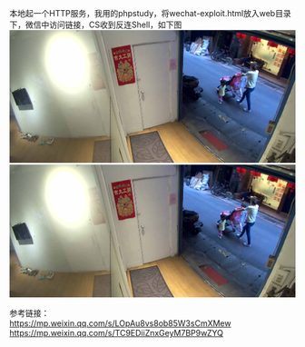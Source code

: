 本地起一个HTTP服务，我用的phpstudy，将wechat-exploit.html放入web目录下，微信中访问链接，CS收到反连Shell，如下图  
![image](./0.png)  
![image](./0.png)

参考链接：  
https://mp.weixin.qq.com/s/LOpAu8vs8ob85W3sCmXMew  
https://mp.weixin.qq.com/s/TC9EDiiZnxGeyM7BP9wZYQ
